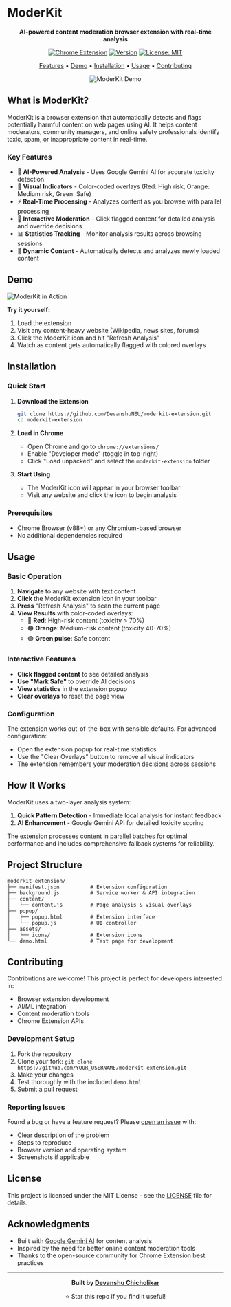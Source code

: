 # ModerKit

<div align="center">

**AI-powered content moderation browser extension with real-time analysis**

[![Chrome Extension](https://img.shields.io/badge/Chrome-Extension-4285F4?logo=googlechrome&logoColor=white)](https://github.com/DevanshuNEU/moderkit-extension)
[![Version](https://img.shields.io/badge/version-1.0.0-blue.svg)](https://github.com/DevanshuNEU/moderkit-extension)
[![License: MIT](https://img.shields.io/badge/License-MIT-yellow.svg)](https://opensource.org/licenses/MIT)

[Features](#features) • [Demo](#demo) • [Installation](#installation) • [Usage](#usage) • [Contributing](#contributing)

![ModerKit Demo](https://github.com/DevanshuNEU/moderkit-extension/assets/demo-screenshot.png)

</div>

## What is ModerKit?

ModerKit is a browser extension that automatically detects and flags potentially harmful content on web pages using AI. It helps content moderators, community managers, and online safety professionals identify toxic, spam, or inappropriate content in real-time.

### Key Features

- 🤖 **AI-Powered Analysis** - Uses Google Gemini AI for accurate toxicity detection
- 🎨 **Visual Indicators** - Color-coded overlays (Red: High risk, Orange: Medium risk, Green: Safe)
- ⚡ **Real-Time Processing** - Analyzes content as you browse with parallel processing
- 🎯 **Interactive Moderation** - Click flagged content for detailed analysis and override decisions
- 📊 **Statistics Tracking** - Monitor analysis results across browsing sessions
- 🔄 **Dynamic Content** - Automatically detects and analyzes newly loaded content

## Demo

![ModerKit in Action](https://github.com/DevanshuNEU/moderkit-extension/assets/demo-gif.gif)

**Try it yourself:**
1. Load the extension
2. Visit any content-heavy website (Wikipedia, news sites, forums)
3. Click the ModerKit icon and hit "Refresh Analysis"
4. Watch as content gets automatically flagged with colored overlays

## Installation

### Quick Start

1. **Download the Extension**
   ```bash
   git clone https://github.com/DevanshuNEU/moderkit-extension.git
   cd moderkit-extension
   ```

2. **Load in Chrome**
   - Open Chrome and go to `chrome://extensions/`
   - Enable "Developer mode" (toggle in top-right)
   - Click "Load unpacked" and select the `moderkit-extension` folder

3. **Start Using**
   - The ModerKit icon will appear in your browser toolbar
   - Visit any website and click the icon to begin analysis

### Prerequisites

- Chrome Browser (v88+) or any Chromium-based browser
- No additional dependencies required

## Usage

### Basic Operation

1. **Navigate** to any website with text content
2. **Click** the ModerKit extension icon in your toolbar
3. **Press** "Refresh Analysis" to scan the current page
4. **View Results** with color-coded overlays:
   - 🔴 **Red**: High-risk content (toxicity > 70%)
   - 🟠 **Orange**: Medium-risk content (toxicity 40-70%)
   - 🟢 **Green pulse**: Safe content

### Interactive Features

- **Click flagged content** to see detailed analysis
- **Use "Mark Safe"** to override AI decisions
- **View statistics** in the extension popup
- **Clear overlays** to reset the page view

### Configuration

The extension works out-of-the-box with sensible defaults. For advanced configuration:

- Open the extension popup for real-time statistics
- Use the "Clear Overlays" button to remove all visual indicators
- The extension remembers your moderation decisions across sessions

## How It Works

ModerKit uses a two-layer analysis system:

1. **Quick Pattern Detection** - Immediate local analysis for instant feedback
2. **AI Enhancement** - Google Gemini API for detailed toxicity scoring

The extension processes content in parallel batches for optimal performance and includes comprehensive fallback systems for reliability.

## Project Structure

```
moderkit-extension/
├── manifest.json          # Extension configuration
├── background.js          # Service worker & API integration
├── content/
│   └── content.js         # Page analysis & visual overlays
├── popup/
│   ├── popup.html         # Extension interface
│   └── popup.js           # UI controller
├── assets/
│   └── icons/             # Extension icons
└── demo.html              # Test page for development
```

## Contributing

Contributions are welcome! This project is perfect for developers interested in:

- Browser extension development
- AI/ML integration
- Content moderation tools
- Chrome Extension APIs

### Development Setup

1. Fork the repository
2. Clone your fork: `git clone https://github.com/YOUR_USERNAME/moderkit-extension.git`
3. Make your changes
4. Test thoroughly with the included `demo.html`
5. Submit a pull request

### Reporting Issues

Found a bug or have a feature request? Please [open an issue](https://github.com/DevanshuNEU/moderkit-extension/issues) with:

- Clear description of the problem
- Steps to reproduce
- Browser version and operating system
- Screenshots if applicable

## License

This project is licensed under the MIT License - see the [LICENSE](LICENSE) file for details.

## Acknowledgments

- Built with [Google Gemini AI](https://gemini.google.com/) for content analysis
- Inspired by the need for better online content moderation tools
- Thanks to the open-source community for Chrome Extension best practices

---

<div align="center">

**Built by [Devanshu Chicholikar](https://github.com/DevanshuNEU)**

⭐ Star this repo if you find it useful!

</div>
